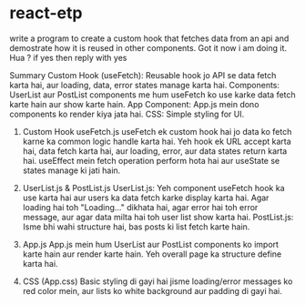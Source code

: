 # react-etp

write a program to create a custom hook that fetches data from an api and demostrate how it is reused in other components.
Got it now i am doing it.
Hua ? if yes then reply with yes

Summary
Custom Hook (useFetch): Reusable hook jo API se data fetch karta hai, aur loading, data, error states manage karta hai.
Components: UserList aur PostList components me hum useFetch ko use karke data fetch karte hain aur show karte hain.
App Component: App.js mein dono components ko render kiya jata hai.
CSS: Simple styling for UI.

<!-- ye read kro neeche ka -->

1. Custom Hook useFetch.js
   useFetch ek custom hook hai jo data ko fetch karne ka common logic handle karta hai. Yeh hook ek URL accept karta hai, data fetch karta hai, aur loading, error, aur data states return karta hai. useEffect mein fetch operation perform hota hai aur useState se states manage ki jati hain.

2. UserList.js & PostList.js
   UserList.js: Yeh component useFetch hook ka use karta hai aur users ka data fetch karke display karta hai. Agar loading hai toh "Loading..." dikhata hai, agar error hai toh error message, aur agar data milta hai toh user list show karta hai.
   PostList.js: Isme bhi wahi structure hai, bas posts ki list fetch karte hain.
3. App.js
   App.js mein hum UserList aur PostList components ko import karte hain aur render karte hain. Yeh overall page ka structure define karta hai.
4. CSS (App.css)
   Basic styling di gayi hai jisme loading/error messages ko red color mein, aur lists ko white background aur padding di gayi hai.
